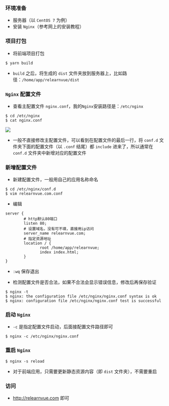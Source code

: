 ### 环境准备

- 服务器（以 `CentOS 7` 为例）
- 安装 `Nginx`（参考网上的安装教程）

### 项目打包

- 将前端项目打包

```shell
$ yarn build
```

- `build` 之后，将生成的 `dist` 文件夹放到服务器上，比如路径：`/home/app/relearnvue/dist`

### `Nginx` 配置文件

- 查看主配置文件 `nginx.conf`，我的`Nginx`安装路径是：`/etc/nginx`

```shell
$ cd /etc/nginx
$ cat nginx.conf
```

<img src="http://relearnvue.com/static/nginxconf.png">

- 一般不直接修改主配置文件，可以看到在配置文件的最后一行，将 `conf.d` 文件夹下面的配置文件（以 `.conf` 结尾）都 `include` 进来了，所以通常在 `conf.d` 文件夹中新增对应的配置文件

### 新增配置文件

- 新建配置文件，一般用自己的应用名称命名

```shell
$ cd /etc/nginx/conf.d
$ vim relearnvue.com.conf
```

- 编辑

```shell
server {
        # http默认80端口
        listen 80;
        # 设置域名，没有可不填，直接用ip访问
        server_name relearnvue.com;
        # 指定资源地址
        location / {
               root /home/app/relearnvue;
               index index.html;
        }
}
```

- `:wq` 保存退出

- 检测配置文件是否合法，如果不合法会显示错误信息，修改后再保存验证

```shell
$ nginx -t
$ nginx: the configuration file /etc/nginx/nginx.conf syntax is ok
$ nginx: configuration file /etc/nginx/nginx.conf test is successful
```

### 启动 `Nginx`

- `-c` 是指定配置文件启动，后面接配置文件路径即可

```shell
$ nginx -c /etc/nginx/nginx.conf
```

### 重启 `Nginx`

```shell
$ nginx -s reload
```

- 对于前端应用，只需要更新静态资源内容（即 `dist` 文件夹），不需要重启

### 访问

- <http://relearnvue.com> 即可
